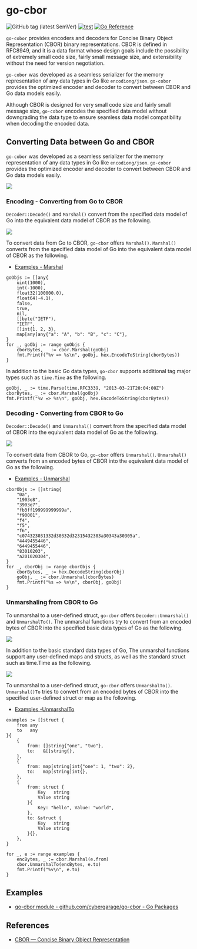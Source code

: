 # go-cbor

![GitHub tag (latest SemVer)](https://img.shields.io/github/v/tag/cybergarage/go-cbor)
[![test](https://github.com/cybergarage/go-cbor/actions/workflows/make.yml/badge.svg)](https://github.com/cybergarage/go-cbor/actions/workflows/make.yml)
[![Go Reference](https://pkg.go.dev/badge/github.com/cybergarage/go-cbor.svg)](https://pkg.go.dev/github.com/cybergarage/go-cbor)

`go-cobor` provides encoders and decoders for Concise Binary Object Representation (CBOR) binary representations. CBOR is defined in RFC8949, and it is a data format whose design goals include the possibility of extremely small code size, fairly small message size, and extensibility without the need for version negotiation.

`go-cobor` was developed as a seamless serializer for the memory representation of any data types in Go like `encodiong/json`. `go-cobor` provides the optimized encoder and decoder to convert between CBOR and Go data models easily.

Although CBOR is designed for very small code size and fairly small message size, `go-cobor` encodes the specified data model without downgrading the data type to ensure seamless data model compatibility when decoding the encoded data.

## Converting Data between Go and CBOR

`go-cobor` was developed as a seamless serializer for the memory representation of any data types in Go like `encodiong/json`. `go-cobor` provides the optimized encoder and decoder to convert between CBOR and Go data models easily.

![](doc/img/concept.png)

### Encoding - Converting from Go to CBOR

`Decoder::Decode()` and `Marshal()` convert from the specified data model of Go into the equivalent data model of CBOR as the following.

![](doc/img/conv_table_from.png)

To convert data from Go to CBOR, `go-cbor` offers `Marshal()`. `Marshal()` converts from the specified data model of Go into the equivalent data model of CBOR as the following.

- [Examples - Marshal](https://pkg.go.dev/github.com/cybergarage/go-cbor/cbor#example-Marshal)
```
goObjs := []any{
    uint(1000),
    int(-1000),
    float32(100000.0),
    float64(-4.1),
    false,
    true,
    nil,
    []byte("IETF"),
    "IETF",
    []int{1, 2, 3},
    map[any]any{"a": "A", "b": "B", "c": "C"},
}
for _, goObj := range goObjs {
    cborBytes, _ := cbor.Marshal(goObj)
    fmt.Printf("%v => %s\n", goObj, hex.EncodeToString(cborBytes))
}
```

In addition to the basic Go data types, `go-cbor` supports additional tag major types such as `time.Time` as the following.

```
goObj, _ := time.Parse(time.RFC3339, "2013-03-21T20:04:00Z")
cborBytes, _ := cbor.Marshal(goObj)
fmt.Printf("%v => %s\n", goObj, hex.EncodeToString(cborBytes))
```

### Decoding - Converting from CBOR to Go

`Decoder::Decode()` and `Unmarshal()` convert from the specified data model of CBOR into the equivalent data model of Go as the following.

![](doc/img/conv_table_to.png)

To convert data from CBOR to Go, `go-cbor` offers `Unmarshal()`. `Unmarshal()` converts from an encoded bytes of CBOR into the equivalent data model of Go as the following.

- [Examples - Unmarshal](https://pkg.go.dev/github.com/cybergarage/go-cbor/cbor#example-Unmarshal)
```
cborObjs := []string{
    "0a",
    "1903e8",
    "3903e7",
    "fb3ff199999999999a",
    "f90001",
    "f4",
    "f5",
    "f6",
    "c074323031332d30332d32315432303a30343a30305a",
    "4449455446",
    "6449455446",
    "83010203",
    "a201020304",
}
for _, cborObj := range cborObjs {
    cborBytes, _ := hex.DecodeString(cborObj)
    goObj, _ := cbor.Unmarshal(cborBytes)
    fmt.Printf("%s => %v\n", cborObj, goObj)
}
```

### Unmarshaling from CBOR to Go

To unmarshal to a user-defined struct, `go-cbor` offers `Decoder::Unmarshal()` and `UnmarshalTo()`. The unmarshal functions try to convert from an encoded bytes of CBOR into the specified basic data types of Go as the following.

![](doc/img/unmarshal_table_to_basic.png)

In addition to the basic standard data types of Go, The unmarshal functions support any user-defined maps and structs, as well as the standard struct such as time.Time as the following.

![](doc/img/unmarshal_table_to_special.png)

To unmarshal to a user-defined struct, `go-cbor` offers `UnmarshalTo()`. `Unmarshal()To` tries to convert from an encoded bytes of CBOR into the specified user-defined struct or map as the following.

- [Examples -UnmarshalTo](https://pkg.go.dev/github.com/cybergarage/go-cbor/cbor#example-UnmarshalTo)
```
examples := []struct {
    from any
    to   any
}{
    {
        from: []string{"one", "two"},
        to:   &[]string{},
    },
    {
        from: map[string]int{"one": 1, "two": 2},
        to:   map[string]int{},
    },
    {
        from: struct {
            Key   string
            Value string
        }{
            Key: "hello", Value: "world",
        },
        to: &struct {
            Key   string
            Value string
        }{},
    },
}

for _, e := range examples {
    encBytes, _ := cbor.Marshal(e.from)
    cbor.UnmarshalTo(encBytes, e.to)
    fmt.Printf("%v\n", e.to)
}
```

## Examples

- [go-cbor module - github.com/cybergarage/go-cbor - Go Packages](https://pkg.go.dev/github.com/cybergarage/go-cbor)

## References

- [CBOR — Concise Binary Object Representation](http://cbor.io)
